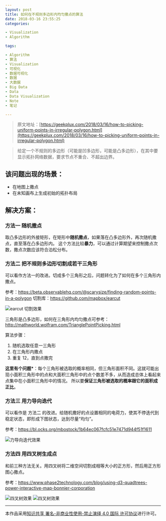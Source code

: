 ```yaml
---
layout: post
title: 如何在不规则多边形内均匀撒点的算法
date: 2018-03-16 23:55:25
categories:

- Visualization
- Algorithm

tags:

- Algorithm
- 算法
- Visualization
- 可视化
- 数据可视化
- 数据
- 大数据
- Big Data
- Data
- Data Visualization
- Note
- 笔记

---
```


> 原文地址：[https://geekplux.com/2018/03/16/how-to-picking-uniform-points-in-irregular-polygon.html](https://geekplux.com/2018/03/16/how-to-picking-uniform-points-in-irregular-polygon.html)

> 给定一个不规则的多边形（可能是凹多边形，可能是凸多边形），在其中要显示拓扑网络数据，要求节点不重合、不超出边界。

## 该问题出现的场景：

- 在地图上撒点
- 在未知画布上生成初始的拓扑布局

## 解决方案：

### 方法一 随机撒点

取凸多边形的外接矩形，在矩形中**随机撒点**，如果落在凸多边形外，再次随机撒点，直至落在凸多边形内。
这个方法比较**暴力**，可以通过计算期望来控制撒点次数，撒点次数应该符合泊松分布。

### 方法二 把不规则多边形切割成若干三角形

可以看作方法一的改进。切成多个三角形之后，问题转化为了如何在多个三角形内撒点。

参考：https://beta.observablehq.com/@scarysize/finding-random-points-in-a-polygon
切割库：https://github.com/mapbox/earcut

![earcut 切割效果](https://geekpluxblog.oss-cn-hongkong.aliyuncs.com/picking-points/d21d62d4-7411-4ec9-8b33-99357ee16c12.png)

三角形是凸多边形，如何在三角形内均匀撒点可参考：http://mathworld.wolfram.com/TrianglePointPicking.html

算法步骤：

1. 随机选取任意一三角形
2. 在三角形内撒点
3. 重复 12，直到点撒完

**这里有个问题\***：每个三角形被选取的概率相同，但三角形面积不同。这就可能出现小面积三角形中的点和大面积三角形中的点个数差不多，从而造成总体上看起来点集中在小面积三角形中的情况。
所以要**保证三角形被选取的概率跟它的面积成正比**。

### 方法三 用力导向迭代

可以看作是 方法二 的改进。给随机撒好的点设置相同的电荷力，使其不停迭代到稳定状态，即形成下图状态，达到尽量“均匀”。

参考：https://bl.ocks.org/mbostock/1b64ec067fcfc51e7471d944f51f1611

![力导向迭代效果](https://geekpluxblog.oss-cn-hongkong.aliyuncs.com/picking-points/792ca119-0d62-4f24-94bc-db219491392e.png)

### 方法四 用四叉树生成点

和前三种方法无关。用四叉树将二维空间切割成相等大小的正方形，然后用正方形图心撒点。

参考：https://www.phase2technology.com/blog/using-d3-quadtrees-power-interactive-map-bonnier-corporation

![四叉树效果](https://geekpluxblog.oss-cn-hongkong.aliyuncs.com/picking-points/22c8a130-0a60-4004-966c-1264903bee6c.png)
![四叉树效果](https://geekpluxblog.oss-cn-hongkong.aliyuncs.com/picking-points/fe26c3c9-3e1e-4702-9773-22b86e193986.png)

---

本作品采用[知识共享 署名-非商业性使用-禁止演绎 4.0 国际 许可协议](http://creativecommons.org/licenses/by-nc-nd/4.0/)进行许可。
